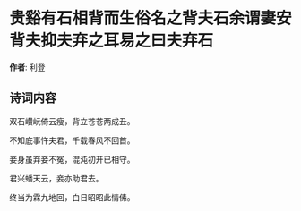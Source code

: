 # 贵谿有石相背而生俗名之背夫石余谓妻安背夫抑夫弃之耳易之曰夫弃石

**作者**: 利登

## 诗词内容

双石巑岏倚云瘦，背立苍苍两成丑。

不知底事忤夫君，千载春风不回首。

妾身虽弃妾不冤，混沌初开已相守。

君兴蟠天云，妾亦助君去。

终当为霖九地回，白日昭昭此情傃。

